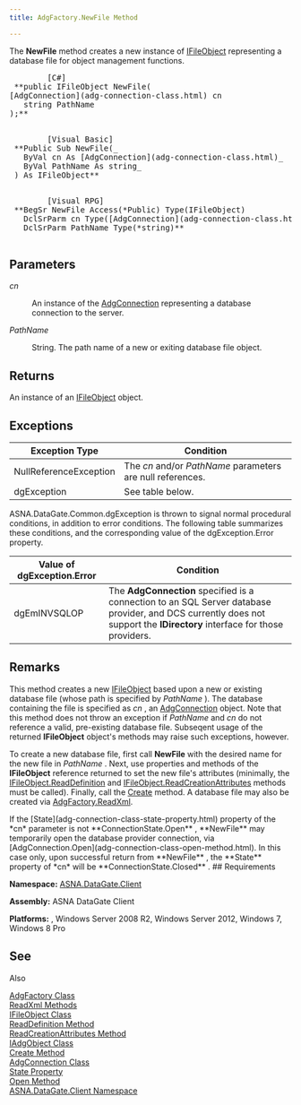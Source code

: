 ```yaml
---
title: AdgFactory.NewFile Method

---
```


The **NewFile** method creates a new instance of [IFileObject](ifile-object-class.html) representing a database file for object management functions.
<pre class="prettyprint">
        <span class="lang">[C#]</span>
 **public IFileObject NewFile(
[AdgConnection](adg-connection-class.html) cn
   string PathName
);** 
      </pre>
<pre class="prettyprint">
        <span class="lang">[Visual Basic] </span>
 **Public Sub NewFile(_ 
   ByVal cn As [AdgConnection](adg-connection-class.html)_<br />   ByVal PathName As string_      <br /> ) As IFileObject** 
      </pre>
<pre class="prettyprint">
        <span class="lang">[Visual RPG]</span>
 **BegSr NewFile Access(*Public) Type(IFileObject)
   DclSrParm cn Type([AdgConnection](adg-connection-class.html))
   DclSrParm PathName Type(*string)** 
      </pre>

## Parameters

<dl>
        <dt />
</dl>

*cn* 
<dl>
        <dd>

An instance of the [AdgConnection](adg-connection-class.html) representing a database connection to the server.
</dd>
        <dt />
</dl>

*PathName* 
<dl>
        <dd>

String. The path name of a new or exiting database file object.
</dd>
</dl>

## Returns

An instance of an [IFileObject](ifile-object-class.html) object.
## Exceptions



| Exception Type | Condition |
| ---- | ---- |
| NullReferenceException | The *cn* and/or *PathName* parameters are null references. |
| dgException | See table below. |



ASNA.DataGate.Common.dgException is thrown to signal normal procedural conditions, in addition to error conditions. The following table summarizes these conditions, and the corresponding value of the <span>dgException.Error</span> property.


| Value of dgException.Error | Condition |
| ---- | ---- |
| dgEmINVSQLOP | The **AdgConnection** specified is a connection to an SQL Server database provider, and DCS currently does not support the **IDirectory** interface for those providers. |



## Remarks

This method creates a new [IFileObject](ifile-object-class.html) based upon a new or existing database file (whose path is specified by *PathName* ). The database containing the file is specified as *cn* , an [ AdgConnection](adg-connection-class-state-property.html) object. Note that this method does not throw an exception if *PathName* and *cn* do not reference a valid, pre-existing database file. Subseqent usage of the returned **IFileObject** object's methods may raise such exceptions, however. 

To create a new database file, first call **NewFile** with the desired name for the new file in *PathName* . Next, use properties and methods of the **IFileObject** reference returned to set the new file's attributes (minimally, the [ IFileObject.ReadDefinition](ifile-object-class-read-definition-method.html) and [ IFileObject.ReadCreationAttributes](ifile-object-class-read-creation-attributes-method.html) methods must be called). Finally, call the [Create](iadg-object-class-create-method.html) method. A database file may also be created via [ AdgFactory.ReadXml](adg-factory-class-read-xml-methods.html).

<p class="normal">If the [State](adg-connection-class-state-property.html) property of the *cn* parameter is not **ConnectionState.Open** , **NewFile** may temporarily open the database provider connection, via [AdgConnection.Open](adg-connection-class-open-method.html). In this case only, upon successful return from **NewFile** , the **State** property of *cn* will be **ConnectionState.Closed** .
## Requirements

<span> **Namespace:** [ASNA.DataGate.Client](datagate-client-namespace.html) </span> 

<span> **Assembly:** ASNA DataGate Client</span> 

<span> **Platforms:** , Windows Server 2008 R2, Windows Server 2012, Windows 7, Windows 8</span> Pro
## See 
Also


[AdgFactory Class](adg-factory-class.html)
      <br />
[ReadXml Methods](adg-factory-class-read-xml-methods.html)
      <br />
[IFileObject Class](ifile-object-class.html)
      <br />
[ReadDefinition Method](ifile-object-class-read-definition-method.html)
      <br />
      [ReadCreationAttributes 
					Method](ifile-object-class-read-creation-attributes-method.html)
      <br />
[IAdgObject Class](iadg-object-class.html)
      <br />
[Create Method](iadg-object-class-create-method.html)
      <br />
[AdgConnection Class](adg-connection-class.html)
      <br />
[State Property](adg-connection-class-state-property.html)
      <br />
[Open Method](adg-connection-class-open-method.html)
      <br />
[ASNA.DataGate.Client Namespace](datagate-client-namespace.html)

